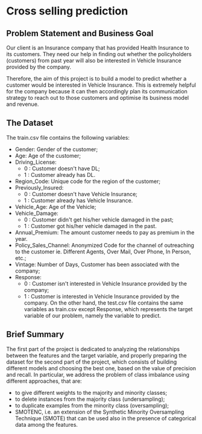 # Cross selling prediction

## Problem Statement and Business Goal

Our client is an Insurance company that has provided Health Insurance to its customers. They need our help in finding out whether the policyholders (customers) from past year will also be interested in Vehicle Insurance provided by the company.

Therefore, the aim of this project is to build a model to predict whether a customer would be interested in Vehicle Insurance. This is extremely helpful for the company because it can then accordingly plan its communication strategy to reach out to those customers and optimise its business model and revenue.

## The Dataset

The train.csv file contains the following variables:

* Gender: Gender of the customer;
* Age: Age of the customer;
* Driving_License:
  * 0 : Customer doesn't have DL;
  * 1 : Customer already has DL.
* Region_Code: Unique code for the region of the customer;
* Previously_Insured:
  * 0 : Customer doesn't have Vehicle Insurance;
  * 1 : Customer already has Vehicle Insurance.
* Vehicle_Age: Age of the Vehicle;
* Vehicle_Damage:
  * 0 : Customer didn't get his/her vehicle damaged in the past;
  * 1 : Customer got his/her vehicle damaged in the past.
* Annual_Premium: The amount customer needs to pay as premium in the year.
* Policy_Sales_Channel: Anonymized Code for the channel of outreaching to the customer ie. Different Agents, Over Mail, Over Phone, In Person, etc.;
* Vintage: Number of Days, Customer has been associated with the company;
* Response:
  * 0 : Customer isn't interested in Vehicle Insurance provided by the company;
  * 1 : Customer is interested in Vehicle Insurance provided by the company.
On the other hand, the test.csv file contains the same variables as train.csv except Response, which represents the target variable of our problem, namely the variable to predict.

## Brief Summary

The first part of the project is dedicated to analyzing the relationships between the features and the target variable, and properly preparing the dataset for the second part of the project, which consists of building different models and choosing the best one, based on the value of precision and recall. In particular, we address the problem of class imbalance using different approaches, that are:

* to give different weights to the majority and minority classes;
* to delete instances from the majority class (undersampling);
* to duplicate examples from the minority class (oversampling);
* SMOTENC, i.e. an extension of the Synthetic Minority Oversampling Technique (SMOTE) that can be used also in the presence of categorical data among the features.
